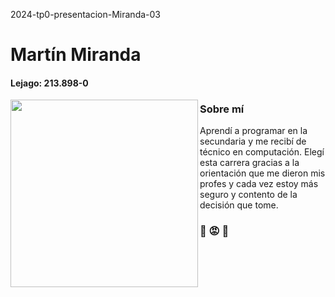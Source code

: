 2024-tp0-presentacion-Miranda-03

# Martín Miranda  
#### Lejago: 213.898-0 


<img align="left" width="300px" border-radius= "7px"  src="https://github.com/pdepjm/2024-tp0-presentacion-Miranda-03/assets/72475370/37e614f7-97e4-4118-aafa-1afc3a84edf1"> 

### Sobre mí
Aprendí a programar en la secundaria y me recibí de técnico en computación. Elegí esta carrera gracias a la orientación que me dieron mis profes y cada vez estoy más seguro y contento de la decisión que tome. 




### 🤠 😡 🤬

